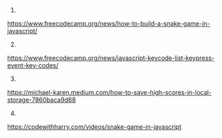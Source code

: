 1. 
https://www.freecodecamp.org/news/how-to-build-a-snake-game-in-javascript/

2.
https://www.freecodecamp.org/news/javascript-keycode-list-keypress-event-key-codes/

3.
https://michael-karen.medium.com/how-to-save-high-scores-in-local-storage-7860baca9d68

4.
https://codewithharry.com/videos/snake-game-in-javascript

